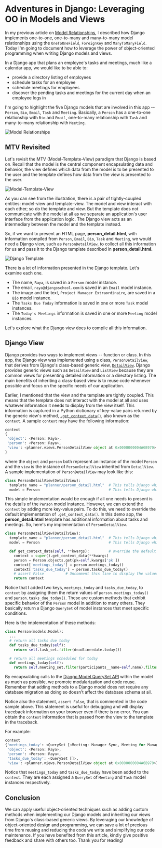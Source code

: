 # Adventures in Django: Leveraging OO in Models and Views

In my previous article on [Model Relationships](https://github.com/mchesler613/django_adventures/blob/main/model_relationships.md), I described how Django implements one-to-one, one-to-many and many-to-many model relationships using the `OneToOneField`, `ForeignKey` and `ManyToManyField`. Today I'm going to document how to leverage the power of object-oriented programming when writing Django models and views.

In a Django app that plans an employee's tasks and meetings, much like a calendar app, we would like to be able to:
+ provide a directory listing of employees
+ schedule tasks for an employee
+ schedule meetings for employees
+ discover the pending tasks and meetings for the current day when an employee logs in

I'm going to highlight the five Django models that are involved in this app -- `Person`, `Bio`, `Email`, `Task` and `Meeting`. Basically, a `Person` has a one-to-one relationship with `Bio` and `Email`, one-to-many relationship with `Task` and many-to-many relationship with `Meeting`. 

![Model Relationships](https://i.postimg.cc/QCyHRWHh/Model-Relationships.png)

## MTV Revisited
Let's revisit the MTV (Model-Template-View) paradigm that Django is based on. Recall that the model is the central component encapsulating data and behavior, the view defines which data from the model is to be presented to the user and the template defines how data from the view is presented to the user.

![Model-Template-View](https://i.postimg.cc/3NNSyhtn/Model-Template-View.png)

As you can see from the illustration, there is a pair of tightly-coupled entities: model-view and template-view. The model and view interact with each other; so do the template and view. But the template does not communicate with the model at all as we separate an application's user interface from the application logic. The Django view acts as an intermediary between the model and the template instead. 

So, if we want to present an HTML page, **person_detail.html**, with information compiled from `Person`, `Email`, `Bio`, `Task` and `Meeting`, we would need a Django view, such as `PersonDetailView`, to collect all this information for us and pass it to the Django template described in **person_detail.html**. 

![Django Template](https://i.postimg.cc/X73X0vDf/Person-Detail-Page-2021-02-17-17-37-37.jpg)

There is a lot of information presented in the Django template. Let's examine each one.
+ The name, `Raya`, is saved in a `Person` model instance. 
+ The email, `raya@djangoschool.com` is saved in an `Email` model instance.
+ The image and the text, `Project Manager Extraordinaire`, are saved in a `Bio` model instance.
+ The `Tasks Due Today` information is saved in one or more `Task` model instances.
+ The `Today's Meetings` information is saved in one or more `Meeting` model instances.

Let's explore what the Django view does to compile all this information.

## Django View

Django provides two ways to implement views -- function or class. In this app, the Django view was implemented using a class, `PersonDetailView`, that derives from Django's class-based generic view, [`DetailView`](https://docs.djangoproject.com/en/3.1/topics/class-based-views/generic-display/). Django provides generic views such as `DetailView` and `ListView` because they are common views for presenting detailed information or a directory listing. The main benefits of inheriting a class-based view is to reuse code whenever possible and focus on the specific needs of our application.

Earlier, I mentioned that the view and the template are tightly coupled. This means that the template does not interact with the model at all and uses whatever information it needs to display from the view itself. This information is captured in a Python dictionary of key-value pairs returned by the generic view's method, [`.get_context_data()`](https://docs.djangoproject.com/en/3.1/ref/class-based-views/mixins-single-object/#django.views.generic.detail.SingleObjectMixin.get_context_data), also known as the `context`. A sample `context` may have the following information:
```py
context	
{
 'object': <Person: Raya>,
 'person': <Person: Raya>,
 'view': <planner.views.PersonDetailView object at 0x0000000004A6B970>
}
```
where the `object` and `person` both represent an instance of the model `Person` and the `view` is the instance of `PersonDetailView` inherited from `DetailView`. A sample implementation of `PersonDetailView` may look like this:

```py
class PersonDetailView(DetailView):
  template_name = "planner/person_detail.html"  # This tells Django which template to use 
  model = Person                                # This tells Django which model to use
```

This simple implementation would be enough if all one needs to present is the details of the `Person` model instance. However, we can extend the `context` by adding more key-value pairs. To do this, we need to override the default implementation of `.get_context_data()`. In this demo app, the **person_detail.html** template has additional information about tasks and meetings. So, here's my implementation of `PersonDetailView`.
```py
class PersonDetailView(DetailView):
  template_name = "planner/person_detail.html"  # This tells Django which template to use 
  model = Person                                # This tells Django which model to use

  def get_context_data(self, **kwargs):         # override the default implementation
    context = super().get_context_data(**kwargs)
    person = Person.objects.get(pk=self.kwargs['pk'])
    context['meetings_today'] = person.meetings_today()
    context['tasks_due_today'] = person.tasks_due_today()
    # assert False          # Uncomment this line to display the values of `context` on the browser
    return context
```
Notice that I added two keys, `meetings_today` and `tasks_due_today`, to `context` by assigning them the return values of `person.meetings_today()` and `person.tasks_due_today()`. These are custom methods that exhibit specific behavior of the `Person` model in addition to many others. They basically return a Django `QuerySet` of model instances that meet specific conditions. 

Here is the implementation of these methods:
```py
class Person(models.Model):
  ...
  # return all tasks due today
  def tasks_due_today(self):
    return self.task_set.filter(deadline=date.today())

  # return all meetings scheduled for today
  def meetings_today(self):
    return self.meeting_set.filter(participants__name=self.name).filter(date=date.today())
```
By encapsulating calls to the [Django Model QuerySet API](https://docs.djangoproject.com/en/3.1/ref/models/querysets/) within the model as much as possible, we promote modularization and code reuse. Remember that adding methods to a Django model does not require any database migration as doing so doesn't affect the database schema at all.  

Notice also the statement, `assert False`, that is commented in the code sample above. This statement is useful for debugging and will display traceback information on your browser even if there is no error. You can obtain the `context` information that is passed from the view to the template in the traceback. 

For example:
```py
context	
{'meetings_today': <QuerySet [<Meeting: Manager Sync, Meeting for Managers Only, Wed, 2021-02-17, 09:30:00 with <QuerySet [<Person: Raya>, <Person: Kim>]>>, <Meeting: Onboarding, Onboarding with Raya and Kenya, Wed, 2021-02-17, 17:15:10 with <QuerySet [<Person: Raya>, <Person: Kenya>]>>]>,
 'object': <Person: Raya>,
 'person': <Person: Raya>,
 'tasks_due_today': <QuerySet []>,
 'view': <planner.views.PersonDetailView object at 0x0000000004A6B970>}
```
Notice that `meetings_today` and `tasks_due_today` have been added to the `context`. They are each assigned a `QuerySet` of `Meeting` and `Task` model instances respectively.

## Conclusion
We can apply useful object-oriented techniques such as adding custom methods when implementing our Django models and inheriting our views from Django's class-based generic views. By leveraging our knowledge of object-oriented design and programming, we can save a lot of precious time from reusing and reducing the code we write and simplifying our code maintenance. If you have benefited from this article, kindly give positive feedback and share with others too.  Thank you for reading!
